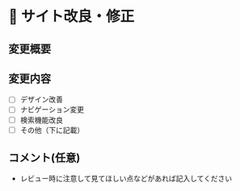 # 🚧 サイト改良・修正

## 変更概要

<!-- どのような改善・修正を行ったか記載 -->

## 変更内容

- [ ] デザイン改善
- [ ] ナビゲーション変更
- [ ] 検索機能改良
- [ ] その他（下に記載）

## コメント(任意)

- レビュー時に注意して見てほしい点などがあれば記入してください
